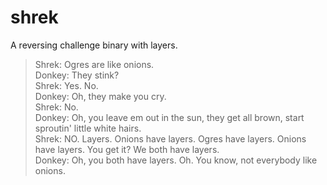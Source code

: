 shrek
=====

A reversing challenge binary with layers.

>Shrek: Ogres are like onions.  
>Donkey: They stink?  
>Shrek: Yes. No.  
>Donkey: Oh, they make you cry.  
>Shrek: No.  
>Donkey: Oh, you leave em out in the sun, they get all brown, start sproutin' little white hairs.  
>Shrek: NO. Layers. Onions have layers. Ogres have layers. Onions have layers. You get it? We both have layers.  
>Donkey: Oh, you both have layers. Oh. You know, not everybody like onions.  
